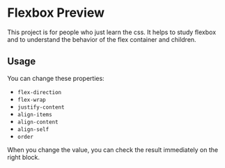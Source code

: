 # Flexbox Preview

This project is for people who just learn the css. It helps to study flexbox and to understand the behavior of the flex container and children.

## Usage

You can change these properties:

- `flex-direction`
- `flex-wrap`
- `justify-content`
- `align-items`
- `align-content`
- `align-self`
- `order`

When you change the value, you can check the result immediately on the right block.

